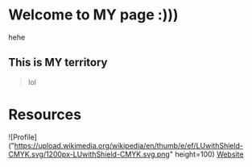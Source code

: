 # Welcome to MY page :)))

hehe

## This is MY territory

>lol

# Resources

![Profile]("https://upload.wikimedia.org/wikipedia/en/thumb/e/ef/LUwithShield-CMYK.svg/1200px-LUwithShield-CMYK.svg.png" height=100) 
[Website](https://ahc224.github.io/ACportfolio/)
